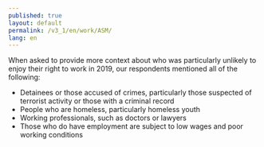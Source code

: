 ```yaml
---
published: true
layout: default
permalink: /v3_1/en/work/ASM/
lang: en
---
```

When asked to provide more context about who was particularly unlikely to enjoy their right to work in 2019, our respondents mentioned all of the following:

-	Detainees or those accused of crimes, particularly those suspected of terrorist activity or those with a criminal record
-	People who are homeless, particularly homeless youth
-	Working professionals, such as doctors or lawyers
-	Those who do have employment are subject to low wages and poor working conditions